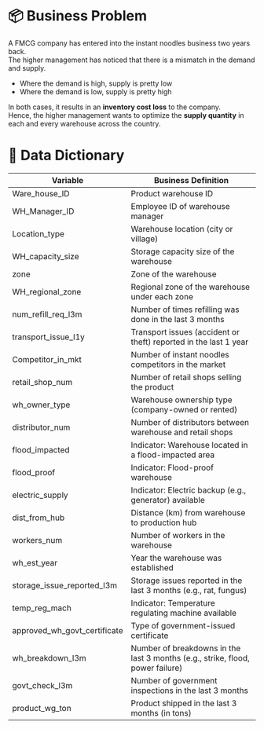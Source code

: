 # 📦 Business Problem  

A FMCG company has entered into the instant noodles business two years back.  
The higher management has noticed that there is a mismatch in the demand and supply.  

- Where the demand is high, supply is pretty low  
- Where the demand is low, supply is pretty high  

In both cases, it results in an **inventory cost loss** to the company.  
Hence, the higher management wants to optimize the **supply quantity** in each and every warehouse across the country.  

# 📑 Data Dictionary  

| **Variable** | **Business Definition** |
|--------------|--------------------------|
| Ware_house_ID | Product warehouse ID |
| WH_Manager_ID | Employee ID of warehouse manager |
| Location_type | Warehouse location (city or village) |
| WH_capacity_size | Storage capacity size of the warehouse |
| zone | Zone of the warehouse |
| WH_regional_zone | Regional zone of the warehouse under each zone |
| num_refill_req_l3m | Number of times refilling was done in the last 3 months |
| transport_issue_l1y | Transport issues (accident or theft) reported in the last 1 year |
| Competitor_in_mkt | Number of instant noodles competitors in the market |
| retail_shop_num | Number of retail shops selling the product |
| wh_owner_type | Warehouse ownership type (company-owned or rented) |
| distributor_num | Number of distributors between warehouse and retail shops |
| flood_impacted | Indicator: Warehouse located in a flood-impacted area |
| flood_proof | Indicator: Flood-proof warehouse |
| electric_supply | Indicator: Electric backup (e.g., generator) available |
| dist_from_hub | Distance (km) from warehouse to production hub |
| workers_num | Number of workers in the warehouse |
| wh_est_year | Year the warehouse was established |
| storage_issue_reported_l3m | Storage issues reported in the last 3 months (e.g., rat, fungus) |
| temp_reg_mach | Indicator: Temperature regulating machine available |
| approved_wh_govt_certificate | Type of government-issued certificate |
| wh_breakdown_l3m | Number of breakdowns in the last 3 months (e.g., strike, flood, power failure) |
| govt_check_l3m | Number of government inspections in the last 3 months |
| product_wg_ton | Product shipped in the last 3 months (in tons) |

